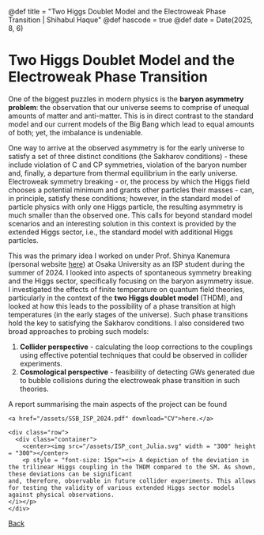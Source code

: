@def title = "Two Higgs Doublet Model and the Electroweak Phase Transition | Shihabul Haque"
@def hascode = true
@def date = Date(2025, 8, 6)

# Two Higgs Doublet Model and the Electroweak Phase Transition
One of the biggest puzzles in modern physics is the **baryon asymmetry problem**: the observation that our universe seems to comprise of unequal amounts of matter and anti-matter.
This is in direct contrast to the standard model and our current models of the Big Bang which lead to equal amounts of both; yet, the imbalance is undeniable.

One way to arrive at the observed asymmetry is for the early universe to satisfy a set of three distinct conditions (the Sakharov conditions) - these include violation of C and CP
symmetries, violation of the baryon number and, finally, a departure from thermal equilibrium in the early universe. Electroweak symmetry breaking - or, the process by which the
Higgs field chooses a potential minimum and grants other particles their masses - can, in principle, satisfy these conditions; however, in the standard model of particle physics with
only one Higgs particle, the resulting asymmetry is much smaller than the observed one. This calls for beyond standard model scenarios and an interesting solution in this context
is provided by the extended Higgs sector, i.e., the standard model with additional Higgs particles.

This was the primary idea I worked on under Prof. Shinya Kanemura (personal website [here](http://www-het.phys.sci.osaka-u.ac.jp/~kanemu/index_eng.html)) at Osaka University as an ISP student during the 
summer of 2024. I looked into aspects of spontaneous symmetry breaking and the Higgs sector, specifically focusing on the baryon asymmetry issue. I investigated the 
effects of finite temperature on quantum field theories, particularly in the context of the **two Higgs doublet model** (THDM), and looked at how this leads to the possibility 
of a phase transition at high temperatures (in the early stages of the universe). Such phase transitions hold the key to satisfying the Sakharov conditions. I also considered 
two broad approaches to probing such models:

1. **Collider perspective** - calculating the loop corrections to the couplings using effective potential techniques that could be observed in collider experiments.
2. **Cosmological perspective** - feasibility of detecting GWs generated due to bubble collisions during the electroweak phase transition in such theories. 

A report summarising the main aspects of the project can be found 
~~~
<a href="/assets/SSB_ISP_2024.pdf" download="CV">here.</a>
~~~
~~~
<div class="row">
  <div class="container">
    <center><img src="/assets/ISP_cont_Julia.svg" width = "300" height = "300"></center>
    <p style = "font-size: 15px"><i> A depiction of the deviation in the trilinear Higgs coupling in the THDM compared to the SM. As shown, these deviations can be significant 
and, therefore, observable in future collider experiments. This allows for testing the validity of various extended Higgs sector models against physical observations.
</i></p>
</div>
~~~

[Back](/menu1/)
